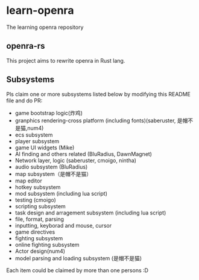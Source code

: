 # learn-openra
The learning openra repository

## openra-rs

This project aims to rewrite openra in Rust lang.

## Subsystems

Pls claim one or more subsystems listed below by modifying this README file and do PR:

- game bootstrap logic(炸鸡)
- granphics rendering-cross platform (including fonts)(saberuster, 是帽不是猫,num4)
- ecs subsystem
- player subsystem
- game UI widgets (Mike)
- AI finding and others related (BluRadius, DawnMagnet)
- Network layer, logic (saberuster, cmoigo, nintha)
- audio subsystem (BluRadius)
- map subsystem（是帽不是猫）
- map editor
- hotkey subsystem
- mod subsystem (including lua script)
- testing (cmoigo)
- scripting subsystem
- task design and arragement subsystem (including lua script)
- file, format, parsing
- inputting, keyborad and mouse, cursor
- game directives
- fighting subsystem
- online fighting subsystem
- Actor design(num4)
- model parsing and loading subsystem (是帽不是猫)

Each item could be claimed by more than one persons :D

